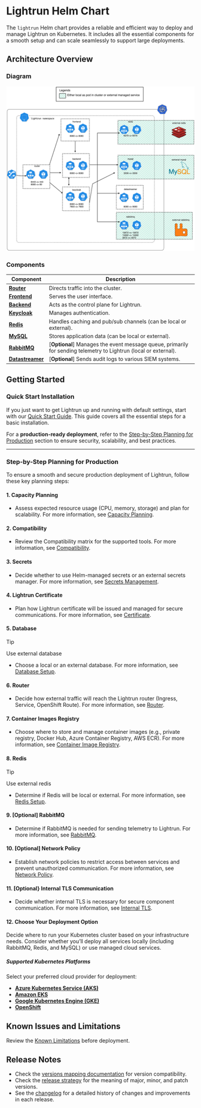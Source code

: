 
# Lightrun Helm Chart
The `lightrun` Helm chart provides a reliable and efficient way to deploy and manage Lightrun on Kubernetes. It includes all the essential components for a smooth setup and can scale seamlessly to support large deployments.
## Architecture Overview
### Diagram
![Diagram](docs/images/architecture-diagram.png "diagram")
### Components

| Component                                           | Description                                                                                                    |
| --------------------------------------------------- | -------------------------------------------------------------------------------------------------------------- |
| [**Router**](docs/components/router/index.md)       | Directs traffic into the cluster.                                                                              |
| [**Frontend**](docs/components/frontend.md)         | Serves the user interface.                                                                                     |
| [**Backend**](docs/components/backend.md)           | Acts as the control plane for Lightrun.                                                                        |
| [**Keycloak**](docs/components/keycloak.md)         | Manages authentication.                                                                                        |
| [**Redis**](docs/components/redis.md)               | Handles caching and pub/sub channels (can be local or external).                                               |
| [**MySQL**](docs/components/database.md)            | Stores application data (can be local or external).                                                            |
| [**RabbitMQ**](docs/components/rabbitmq.md)         | [**Optional**] Manages the event message queue, primarily for sending telemetry to Lightrun (local or external). |
| [**Datastreamer**](docs/components/datastreamer.md) | [**Optional**] Sends audit logs to various SIEM systems.                                                         |

## Getting Started
### **Quick Start Installation**

If you just want to get Lightrun up and running with default settings, start with our [Quick Start Guide](docs/installation/quickstart.md). This guide covers all the essential steps for a basic installation.

For a **production-ready deployment**, refer to the [Step-by-Step Planning for Production](#step-by-step-planning-for-production) section to ensure security, scalability, and best practices.

---
### **Step-by-Step Planning for Production**

To ensure a smooth and secure production deployment of Lightrun, follow these key planning steps:
#### **1. Capacity Planning**

- Assess expected resource usage (CPU, memory, storage) and plan for scalability.
    For more information, see [Capacity Planning](docs/installation/capacity_planning.md).
#### **2. Compatibility**

- Review the Compatibility matrix for the supported tools.
    For more information, see [Compatibility](docs/installation/compatibility_matrix.md).
#### **3. Secrets**

- Decide whether to use Helm-managed secrets or an external secrets manager.
    For more information, see [Secrets Management](docs/installation/secrets.md).
#### **4. Lightrun Certificate**

- Plan how Lightrun certificate will be issued and managed for secure communications.
    For more information, see [Certificate](docs/installation/certificate.md).
#### **5. Database**

> [!TIP]
> Use external database

- Choose a local or an external database.
    For more information, see [Database Setup](docs/components/database.md).

#### **6. Router**

- Decide how external traffic will reach the Lightrun router (Ingress, Service, OpenShift Route).
    For more information, see [Router](docs/components/router/index.md).

#### **7. Container Images Registry**

- Choose where to store and manage container images (e.g., private registry, Docker Hub, Azure Container Registry, AWS ECR).
    For more information, see [Container Image Registry](docs/installation/container_image_registry.md).

#### **8. Redis**
> [!TIP] 
> Use external redis
- Determine if Redis will be local or external.
    For more information, see [Redis Setup](docs/components/redis.md).

#### **9. [Optional] RabbitMQ**

- Determine if RabbitMQ is needed for sending telemetry to Lightrun.
    For more information, see [RabbitMQ](docs/components/rabbitmq.md).

#### **10. [Optional] Network Policy**

- Establish network policies to restrict access between services and prevent unauthorized communication.
    For more information, see [Network Policy](docs/advanced/network_policy.md).

#### **11. [Optional} Internal TLS Communication**

- Decide whether internal TLS is necessary for secure component communication.
    For more information, see [Internal TLS](docs/advanced/internal_tls.md).

#### **12. Choose Your Deployment Option**

Decide where to run your Kubernetes cluster based on your infrastructure needs. Consider whether you’ll deploy all services locally (including RabbitMQ, Redis, and MySQL) or use managed cloud services.
##### **Supported Kubernetes Platforms**

Select your preferred cloud provider for deployment:

- **[Azure Kubernetes Service (AKS)](docs/installation/cloud/aks.md)**
- **[Amazon EKS](docs/installation/cloud/eks.md)**
- **[Google Kubernetes Engine (GKE)](docs/installation/cloud/gke.md)**
- **[OpenShift](docs/installation/cloud/openshift.md)**
## Known Issues and Limitations

Review the [Known Limitations](docs/limitations.md) before deployment.

## Release Notes

- Check the [versions mapping documentation](docs/installation/versions_mapping.md) for version compatibility.  
- Check the [release strategy](docs/release_strategy.md) for the meaning of major, minor, and patch versions.
- See the [changelog](CHANGELOG.md) for a detailed history of changes and improvements in each release.
